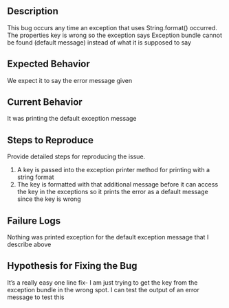 ## Description

This bug occurs any time an exception that uses String.format() occurred. The properties key is wrong so the exception says Exception bundle cannot be found (default message) instead of what it is supposed to say

## Expected Behavior

We expect it to say the error message given 

## Current Behavior

It was printing the default exception message 

## Steps to Reproduce

Provide detailed steps for reproducing the issue.

 1. A key is passed into the exception printer method for printing with a string format
2. The key is formatted with that additional message before it can access the key in the exceptions so it prints the error as a default message since the key is wrong 

## Failure Logs

Nothing was printed exception for the default exception message that I describe above 

## Hypothesis for Fixing the Bug

It’s a really easy one line fix- I am just trying to get the key from the exception bundle in the wrong spot. I can test the output of an error message to test this
